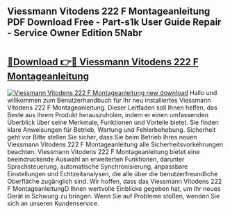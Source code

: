 ## Viessmann Vitodens 222 F Montageanleitung PDF Download Free - Part-s1k User Guide Repair - Service Owner Edition 5Nabr

# <h2><a href="http://df7hux.blite.top/?on=Viessmann+Vitodens+222+F+Montageanleitung">🔗Download 👉🔴 Viessmann Vitodens 222 F Montageanleitung</a></h2>

[![Viessmann Vitodens 222 F Montageanleitung new download](https://i.imgur.com/lujVjoI.png)](http://df7hux.blite.top/?on=Viessmann+Vitodens+222+F+Montageanleitung)
Hallo und willkommen zum Benutzerhandbuch für Ihr neu installiertes Viessmann Vitodens 222 F Montageanleitung. Dieser Leitfaden soll Ihnen helfen, das Beste aus Ihrem Produkt herauszuholen, indem er einen umfassenden Überblick über seine Merkmale, Funktionen und Vorteile bietet. Sie finden klare Anweisungen für Betrieb, Wartung und Fehlerbehebung. Sicherheit geht vor Bitte stellen Sie sicher, dass Sie beim Betrieb Ihres neuen Viessmann Vitodens 222 F Montageanleitung alle Sicherheitsvorkehrungen beachten. Viessmann Vitodens 222 F Montageanleitung bietet eine beeindruckende Auswahl an erweiterten Funktionen, darunter Sprachsteuerung, automatische Synchronisierung, anpassbare Einstellungen und Echtzeitanalysen, die alle über die benutzerfreundliche Oberfläche zugänglich sind. Wir hoffen, dass das Viessmann Vitodens 222 F MontageanleitungD Ihnen wertvolle Einblicke gegeben hat, um Ihr neues Gerät in Schwung zu bringen. Wenn Sie auf Probleme stoßen, wenden Sie sich an unseren Kundenservice.
